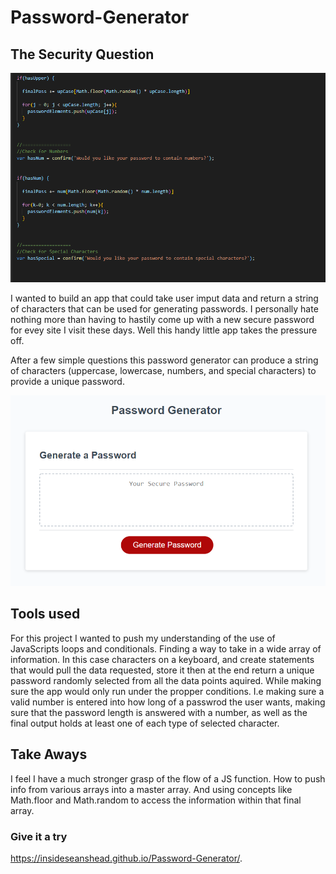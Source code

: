# Password-Generator

## The Security Question
![Code sample](./images/code_sample.png)

I wanted to build an app that could take user imput data and return a string of characters that can be used for generating passwords. I personally hate nothing more than having to hastily come up with a new secure password for evey site I visit these days. Well this handy little app takes the pressure off.

After a few simple questions this password generator can produce a string of characters (uppercase, lowercase, numbers, and special characters) to provide a unique password. 

![App screen shot](./images/app_screenshot.png)

## Tools used

For this project I wanted to push my understanding of the use of JavaScripts loops and conditionals. Finding a way to take in a wide array of information. In this case characters on a keyboard, and create statements that would pull the data requested, store it then at the end return a unique password randomly selected from all the data points aquired. While making sure the app would only run under the propper conditions. I.e making sure a valid number is entered into how long of a passwrod the user wants, making sure that the password length is answered with a number, as well as the final output holds at least one of each type of selected character.

## Take Aways

I feel I have a much stronger grasp of the flow of a JS function. How to push info from various arrays into a master array. And using concepts like Math.floor and Math.random to access the information within that final array.

### Give it a try

https://insideseanshead.github.io/Password-Generator/.